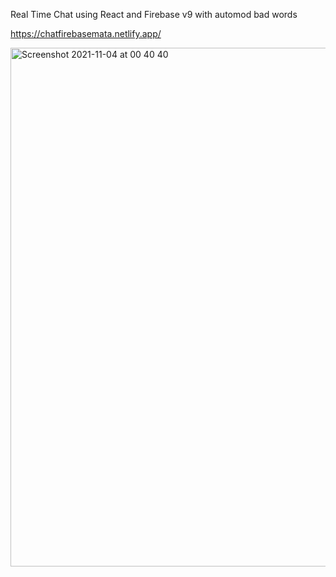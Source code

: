 Real Time Chat using React and Firebase v9 with automod bad words 

https://chatfirebasemata.netlify.app/

<img width="830" alt="Screenshot 2021-11-04 at 00 40 40" src="https://user-images.githubusercontent.com/53528392/140233741-20c8c4ca-a328-46fa-a0bb-7d97cbf12fc8.png">
